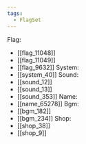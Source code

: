 ```yaml
---
tags:
  - FlagSet
---
```

Flag:
- [[flag_11048]]
- [[flag_11049]]
- [[flag_9632]]
System:
- [[system_40]]
Sound:
- [[sound_12]]
- [[sound_13]]
- [[sound_353]]
Name:
- [[name_65278]]
Bgm:
- [[bgm_182]]
- [[bgm_234]]
Shop:
- [[shop_38]]
- [[shop_9]]

